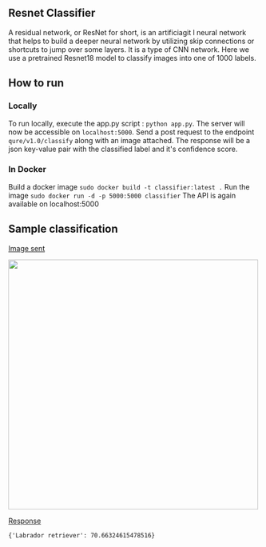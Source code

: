 ## Resnet Classifier
A residual network, or ResNet for short, is an artificiagit l neural network that helps to build a deeper neural network by utilizing skip connections or shortcuts to jump over some layers. 
It is a type of CNN network. Here we use a pretrained Resnet18 model to classify images into one of 1000 labels. 

## How to run
### Locally
To run locally, execute the app.py script : `python app.py`. The server will now be accessible on `localhost:5000`. 
Send a post request to the endpoint `qure/v1.0/classify` along with an image attached. The response will be a json key-value pair with the classified label and it's confidence score. 
### In Docker
Build a docker image
`sudo docker build -t classifier:latest .`
Run the image
`sudo docker run -d -p 5000:5000 classifier`
The API is again available on localhost:5000


## Sample classification
<ins> Image sent </ins> 

<img src="https://github.com/Y-arvind/ResnetClassifier/blob/master/images/dog.jpeg" width="500">

<ins> Response </ins>

`{'Labrador retriever': 70.66324615478516}`
